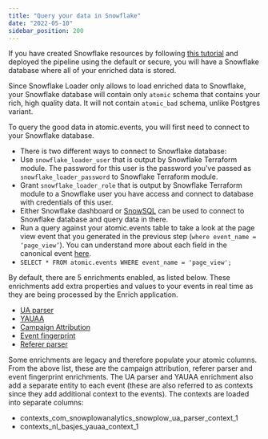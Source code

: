 ```yaml
---
title: "Query your data in Snowflake"
date: "2022-05-10"
sidebar_position: 200
---
```


If you have created Snowflake resources by following [this tutorial](/docs/open-source-quick-start/quick-start-installation-guide-on-aws/index.md) and deployed the pipeline using the default or secure, you will have a Snowflake database where all of your enriched data is stored.

Since Snowflake Loader only allows to load enriched data to Snowflake, your Snowflake database will contain only `atomic` schema that contains your rich, high quality data. It will not contain `atomic_bad` schema, unlike Postgres variant.

To query the good data in atomic.events, you will first need to connect to your Snowflake database.

- There is two different ways to connect to Snowflake database:
- Use `snowflake_loader_user` that is output by Snowflake Terraform module. The password for this user is the password you've passed as `snowflake_loader_password` to Snowflake Terraform module.
- Grant `snowflake_loader_role` that is output by Snowflake Terraform module to a Snowflake user you have access and connect to database with credentials of this user.
- Either Snowflake dashboard or [SnowSQL](https://docs.snowflake.com/en/user-guide/snowsql.html) can be used to connect to Snowflake database and query data in there.
- Run a query against your atomic.events table to take a look at the page view event that you generated in the previous step (`where event_name = ‘page_view’`). You can understand more about each field in the canonical event [here](/docs/understanding-your-pipeline/canonical-event/index.md).
- `SELECT * FROM atomic.events WHERE event_name = 'page_view';`

By default, there are 5 enrichments enabled, as listed below. These enrichments add extra properties and values to your events in real time as they are being processed by the Enrich application.

- [UA parser](/docs/enriching-your-data/available-enrichments/ua-parser-enrichment/index.md)
- [YAUAA](/docs/enriching-your-data/available-enrichments/yauaa-enrichment/index.md)
- [Campaign Attribution](/docs/enriching-your-data/available-enrichments/campaign-attribution-enrichment/index.md)
- [Event fingerprint](/docs/enriching-your-data/available-enrichments/event-fingerprint-enrichment/index.md)
- [Referer parser](/docs/enriching-your-data/available-enrichments/referrer-parser-enrichment/index.md)

Some enrichments are legacy and therefore populate your atomic columns. From the above list, these are the campaign attribution, referer parser and event fingerprint enrichments. The UA parser and YAUAA enrichment also add a separate entity to each event (these are also referred to as contexts since they add additional context to the events). The contexts are loaded into separate columns:

- contexts_com_snowplowanalytics_snowplow_ua_parser_context_1
- contexts_nl_basjes_yauaa_context_1
